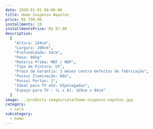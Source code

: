 ```yaml
---
date: 2020-01-01 00:00:00
title: Home Suspenso Napoles
price: R$ 799,90
installments: 10
installmentsPrice: R$ 87,90
description:
  [
    "Altura: 184cm",
    "Largura: 200cm",
    "Profundidade: 34cm",
    "Peso: 86kg"
    "Materia Prima: MDF / MDP",
    "Tipo de Pintura: UV",
    "Prazo de Garantia: 3 meses contra defeitos de fabricação",
    "Possui Iluminação: Não",
    "Possui Portas: 2",
    "Ideal para TV até: 65polegadas",
    "Espaço para TV - (L x A): 169cm x 84cm"
  ]
image: ../products-images/sala/home-suspenso-napoles.jpg
category:
  - sala
subcategory:
  - home
---
```

